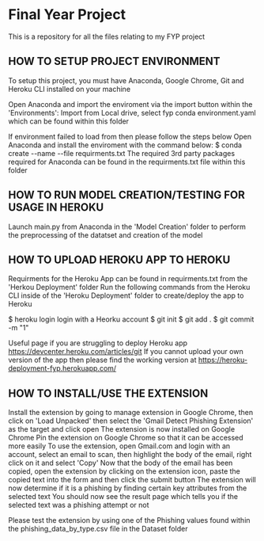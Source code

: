 # Final Year Project
This is a repository for all the files relating to my FYP project

HOW TO SETUP PROJECT ENVIRONMENT
-------------------------------
To setup this project, you must have Anaconda, Google Chrome, Git and Heroku CLI installed on your machine

Open Anaconda and import the enviroment via the import button within the 'Environments':
Import from Local drive, select fyp conda environment.yaml which can be found within this folder

If environment failed to load from then please follow the steps below
Open Anaconda and install the enviroment with the command below:
$ conda create --name <env> --file requirments.txt
The required 3rd party packages required for Anaconda can be found in the requirments.txt file within this folder

HOW TO RUN MODEL CREATION/TESTING FOR USAGE IN HEROKU
-----------------------------------------------------
Launch main.py from Anaconda in the 'Model Creation' folder to perform the preprocessing of the datatset and creation of the model


HOW TO UPLOAD HEROKU APP TO HEROKU
----------------------------------
Requirments for the Heroku App can be found in requirments.txt from the 'Herkou Deployment' folder
Run the following commands from the Heroku CLI inside of the 'Heroku Deployment' folder to create/deploy the app to Heroku

$ heroku login
login with a Heorku account
$ git init
$ git add .
$ git commit -m "1"

Useful page if you are struggling to deploy Heroku app https://devcenter.heroku.com/articles/git
If you cannot upload your own version of the app then please find the working version at https://heroku-deployment-fyp.herokuapp.com/


HOW TO INSTALL/USE THE EXTENSION
--------------------------------
Install the extension by going to manage extension in Google Chrome, then click on 'Load Unpacked' then select the 'Gmail Detect Phishing Extension' as the target and click open
The extension is now installed on Google Chrome
Pin the extension on Google Chrome so that it can be accessed more easily
To use the extension, open Gmail.com and login with an account, select an email to scan, then highlight the body of the email, right click on it and select 'Copy'
Now that the body of the email has been copied, open the extension by clicking on the extension icon, paste the copied text into the form and then click the submit button
The extension will now determine if it is a phishing by finding certain key attributes from the selected text
You should now see the result page which tells you if the selected text was a phishing attempt or not

Please test the extension by using one of the Phishing values found within the phishing_data_by_type.csv file in the Dataset folder
